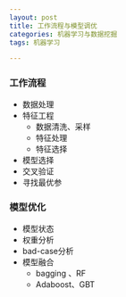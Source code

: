 ```yaml
---
layout: post
title: 工作流程与模型调优
categories: 机器学习与数据挖掘
tags: 机器学习

---
```


### 工作流程 ###

- 数据处理
- 特征工程
	- 数据清洗、采样
	- 特征处理
	- 特征选择
- 模型选择
- 交叉验证
- 寻找最优参

### 模型优化 ###

- 模型状态
- 权重分析
- bad-case分析
- 模型融合
	- bagging 、RF
	- Adaboost、GBT